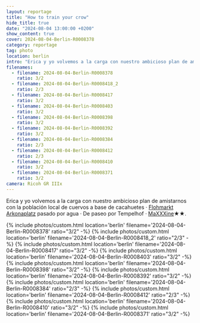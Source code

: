 ```yaml
---
layout: reportage
title: "How to train your crow"
hide_title: true
date: "2024-08-04 13:00:00 +0200"
show_content: true
cover: 2024-08-04-Berlin-R0008378
category: reportage
tag: photo
location: berlin
intro: "Erica y yo volvemos a la carga con nuestro ambicioso plan de amistarnos con la población local de cuervos a base de cacahuetes."
filenames:
  - filename: 2024-08-04-Berlin-R0008378
    ratio: 3/2
  - filename: 2024-08-04-Berlin-R0008418_2
    ratio: 2/3
  - filename: 2024-08-04-Berlin-R0008417
    ratio: 3/2
  - filename: 2024-08-04-Berlin-R0008403
    ratio: 3/2
  - filename: 2024-08-04-Berlin-R0008398
    ratio: 3/2
  - filename: 2024-08-04-Berlin-R0008392
    ratio: 3/2
  - filename: 2024-08-04-Berlin-R0008384
    ratio: 2/3
  - filename: 2024-08-04-Berlin-R0008412
    ratio: 2/3
  - filename: 2024-08-04-Berlin-R0008410
    ratio: 3/2
  - filename: 2024-08-04-Berlin-R0008371
    ratio: 3/2
camera: Ricoh GR IIIx
---
```


Erica y yo volvemos a la carga con nuestro ambicioso plan de amistarnos con la
población local de cuervos a base de cacahuetes &middot; [Flohmarkt
Arkonaplatz](/maps/berlin/flohmarkt-arkonaplatz) pasado por agua &middot; De
paseo por Tempelhof &middot;
[MaXXXine](https://letterboxd.com/javier/film/maxxxine)★★.

<div class="g">
    {% include photos/custom.html location='berlin' filename='2024-08-04-Berlin-R0008378' ratio="3/2" -%}
    {% include photos/custom.html location='berlin' filename='2024-08-04-Berlin-R0008418_2' ratio="2/3" -%}
    {% include photos/custom.html location='berlin' filename='2024-08-04-Berlin-R0008417' ratio="3/2" -%}
    {% include photos/custom.html location='berlin' filename='2024-08-04-Berlin-R0008403' ratio="3/2" -%}
    {% include photos/custom.html location='berlin' filename='2024-08-04-Berlin-R0008398' ratio="3/2" -%}
    {% include photos/custom.html location='berlin' filename='2024-08-04-Berlin-R0008392' ratio="3/2" -%}
    {% include photos/custom.html location='berlin' filename='2024-08-04-Berlin-R0008384' ratio="2/3" -%}
    {% include photos/custom.html location='berlin' filename='2024-08-04-Berlin-R0008412' ratio="2/3" -%}
    {% include photos/custom.html location='berlin' filename='2024-08-04-Berlin-R0008410' ratio="3/2" -%}
    {% include photos/custom.html location='berlin' filename='2024-08-04-Berlin-R0008371' ratio="3/2" -%}
</div>
